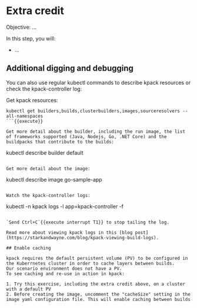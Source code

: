 # Extra credit

Objective:
...

In this step, you will:
- ...

## Additional digging and debugging

You can also use regular kubectl commands to describe kpack resources or check the kpack-controller log:

Get kpack resources:
```
kubectl get builders,builds,clusterbuilders,images,sourceresolvers --all-namespaces
```{{execute}}

Get more detail about the builder, including the run image, the list of frameworks supported (Java, Nodejs, Go, .NET Core) and the buildpacks that contribute to the builds:
```
kubectl describe builder default
```{{execute}}

Get more detail about the image:
```
kubectl describe image go-sample-app
```{{execute}}

Watch the kpack-controller logs:
```
kubectl -n kpack logs -l app=kpack-controller -f
```{{execute}}

`Send Ctrl+C`{{execute interrupt T1}} to stop tailing the log.

Read more about viewing kpack logs in this [blog post](https://starkandwayne.com/blog/kpack-viewing-build-logs).

## Enable caching

kpack requires the default persistent volume (PV) to be configured in the Kuberrnetes cluster in order to cache layers between builds.
Our scenario environment does not have a PV.
To see caching and re-use in action in kpack:

1. Try this exercise, including the extra credit above, on a cluster with a default PV
2. Before creating the image, uncomment the "cacheSize" setting in the image yaml configuration file. This will enable caching between builds
